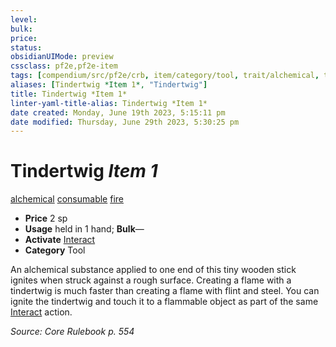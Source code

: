 ```yaml
---
level:
bulk:
price:
status:
obsidianUIMode: preview
cssclass: pf2e,pf2e-item
tags: [compendium/src/pf2e/crb, item/category/tool, trait/alchemical, trait/consumable, trait/fire]
aliases: [Tindertwig *Item 1*, "Tindertwig"]
title: Tindertwig *Item 1*
linter-yaml-title-alias: Tindertwig *Item 1*
date created: Monday, June 19th 2023, 5:15:11 pm
date modified: Thursday, June 29th 2023, 5:30:25 pm
---
```


# Tindertwig *Item 1*

[alchemical](rules/traits/alchemical.md) [consumable](rules/traits/consumable.md) [fire](rules/traits/fire.md)  

- **Price** 2 sp
- **Usage** held in 1 hand; **Bulk**—
- **Activate** [Interact](rules/actions/interact.md)
- **Category** Tool

An alchemical substance applied to one end of this tiny wooden stick ignites when struck against a rough surface. Creating a flame with a tindertwig is much faster than creating a flame with flint and steel. You can ignite the tindertwig and touch it to a flammable object as part of the same [Interact](rules/actions/interact.md) action.

*Source: Core Rulebook p. 554*
